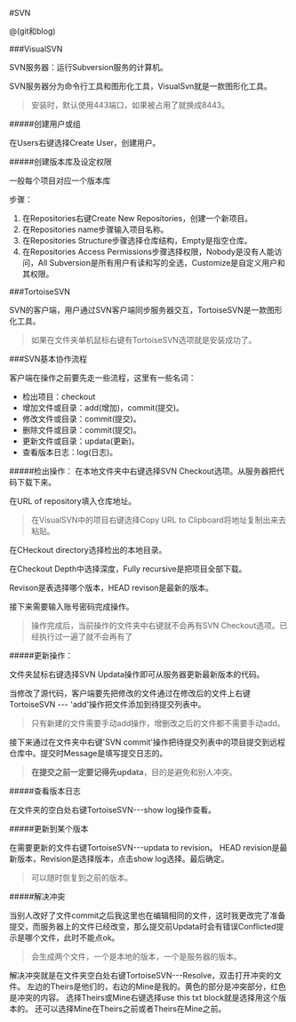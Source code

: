 #SVN

@(git和blog)


###VisualSVN

SVN服务器：运行Subversion服务的计算机。

SVN服务器分为命令行工具和图形化工具，VisualSvn就是一款图形化工具。

>安装时，默认使用443端口，如果被占用了就换成8443。

#####创建用户或组

在Users右键选择Create User，创建用户。

#####创建版本库及设定权限

一般每个项目对应一个版本库

步骤：
1. 在Repositories右键Create New Repositories，创建一个新项目。
2. 在Repositories name步骤输入项目名称。
3. 在Repositories Structure步骤选择仓库结构，Empty是指空仓库。
4. 在Repositories Access Permissions步骤选择权限，Nobody是没有人能访问，All Subversion是所有用户有读和写的全选，Customize是自定义用户和其权限。



###TortoiseSVN

SVN的客户端，用户通过SVN客户端同步服务器交互，TortoiseSVN是一款图形化工具。

>如果在文件夹单机鼠标右键有TortoiseSVN选项就是安装成功了。

###SVN基本协作流程

客户端在操作之前要先走一些流程，这里有一些名词：
- 检出项目：checkout
- 增加文件或目录：add(增加)，commit(提交)。
- 修改文件或目录：commit(提交)。
- 删除文件或目录：commit(提交)。
- 更新文件或目录：updata(更新)。
- 查看版本日志：log(日志)。

#####检出操作：
在本地文件夹中右键选择SVN Checkout选项。从服务器把代码下载下来。

在URL of repository填入仓库地址。
>在VisualSVN中的项目右键选择Copy URL to Clipboard将地址复制出来去粘贴。

在CHeckout directory选择检出的本地目录。

在Checkout Depth中选择深度，Fully recursive是把项目全部下载。

Revison是表选择哪个版本，HEAD revison是最新的版本。

接下来需要输入账号密码完成操作。

>操作完成后，当前操作的文件夹中右键就不会再有SVN Checkout选项。已经执行过一遍了就不会再有了

#####更新操作：

文件夹鼠标右键选择SVN Updata操作即可从服务器更新最新版本的代码。

当修改了源代码，客户端要先把修改的文件通过在修改后的文件上右键TortoiseSVN --- 'add'操作把文件添加到待提交列表中。
> 只有新建的文件需要手动add操作，增删改之后的文件都不需要手动add。

接下来通过在文件夹中右键'SVN commit'操作把待提交列表中的项目提交到远程仓库中。提交时Message是填写提交日志的。
> **在提交之前一定要记得先updata**，目的是避免和别人冲突。

#####查看版本日志

在文件夹的空白处右键TortoiseSVN---show log操作查看。

#####更新到某个版本

在需要更新的文件右键TortoiseSVN---updata to revision。
HEAD revision是最新版本，Revision是选择版本，点击show log选择。最后确定。
>可以随时恢复到之前的版本。

#####解决冲突

当别人改好了文件commit之后我这里也在编辑相同的文件，这时我更改完了准备提交，而服务器上的文件已经改变，那么提交前Updata时会有错误Conflicted提示是哪个文件，此时不能点ok。
> 会生成两个文件，一个是本地的版本，一个是服务器的版本。

解决冲突就是在文件夹空白处右键TortoiseSVN---Resolve，双击打开冲突的文件。
左边的Theirs是他们的，右边的Mine是我的。黄色的部分是冲突部分，红色是冲突的内容。
选择Theirs或Mine右键选择use this txt block就是选择用这个版本的。
还可以选择Mine在Theirs之前或者Theirs在Mine之前。




